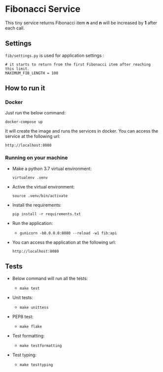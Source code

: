 # Fibonacci Service
This tiny service returns Fibonacci item __n__ and __n__ will be increased by __1__ after each call. 

## Settings
`fib/settings.py` is used for application settings :

```
# it starts to return from the first Fibonacci item after reaching this limit.
MAXIMUM_FIB_LENGTH = 100
```

## How to run it

### Docker

Just run the below command:

   `docker-compose up`

It will create the image and runs the services in docker.
You can access the service at the following url:

`http://localhost:8080` 

### Running on your machine

* Make a python 3.7 virtual environment:

    `virtualenv .venv`

* Active the virtual environment:

    `source .venv/bin/activate`

*  Install the requirements:

    `pip install -r requirements.txt`

* Run the application:

    * `gunicorn -b0.0.0.0:8080 --reload -w1 fib:api`

* You can access the application at the following url:

    `http://localhost:8080`
    
## Tests

* Below command will run all the tests:

	* ```make test ```
	
* Unit tests:

	* ```make unittess```
	
* PEP8 test:

	* ```make flake```

* Test formatting:

	* ```make testformatting```

* Test typing:

	* ```make testtyping```